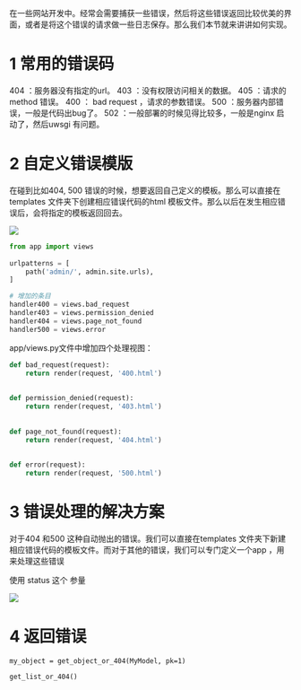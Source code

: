 
在一些网站开发中。经常会需要捕获一些错误，然后将这些错误返回比较优美的界面，或者是将这个错误的请求做一些日志保存。那么我们本节就来讲讲如何实现。


# 1 常用的错误码

404 ：服务器没有指定的url。
403 ：没有权限访问相关的数据。
405 ：请求的method 错误。
400 ： bad request ，请求的参数错误。
500 ：服务器内部错误，一般是代码出bug了。
502 ：一般部署的时候见得比较多，一般是nginx 启动了，然后uwsgi 有问题。


# 2 自定义错误模版

在碰到比如404, 500 错误的时候，想要返回自己定义的模板。那么可以直接在templates 文件夹下创建相应错误代码的html 模板文件。那么以后在发生相应错误后，会将指定的模板返回回去。

![](images/Pasted%20image%2020240617203925.png)


```python
from app import views  
  
urlpatterns = [  
    path('admin/', admin.site.urls),  
]  

# 增加的条目  
handler400 = views.bad_request  
handler403 = views.permission_denied  
handler404 = views.page_not_found  
handler500 = views.error  
```


app/views.py文件中增加四个处理视图：

```python
def bad_request(request):  
    return render(request, '400.html')  
  
  
def permission_denied(request):  
    return render(request, '403.html')  
  
  
def page_not_found(request):  
    return render(request, '404.html')  
  
  
def error(request):  
    return render(request, '500.html')  
```


# 3 错误处理的解决方案

对于404 和500 这种自动抛出的错误。我们可以直接在templates 文件夹下新建相应错误代码的模板文件。而对于其他的错误，我们可以专门定义一个app ，用来处理这些错误

使用 status 这个 参量

![](images/Pasted%20image%2020240617203954.png)


# 4 返回错误

```
my_object = get_object_or_404(MyModel, pk=1)  

get_list_or_404()  
```



